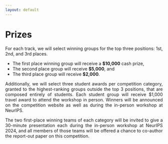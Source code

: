 ```yaml
---
layout: default
---
```


# Prizes

<p style='text-align: justify;'>
 For each track, we will select winning groups for the top three positions: 1st, 2nd, and 3rd places.</p>

- The first place winning group will receive a <b>\$10,000</b> cash prize,
- The second  place group will receive <b>\$5,000</b>, and
- The third place group will receive <b>\$2,000</b>.

<p style='text-align: justify;'>Additionally, we will select three student awards per competition category, granted to the highest-ranking groups outside the top 3 positions, that are composed entirely of students. Each student group will receive $1,000 travel award to attend the workshop in person. Winners will be announced on the competition website as well as during the in-person workshop at NeurIPS.</p>

<p style='text-align: justify;'> The two first-place winning teams of each category will be invited to give a 30-minute presentation each during the in-person workshop at NeurIPS 2024, and all members of those teams will be offered a chance to co-author the report-out paper on this competition.</p>
